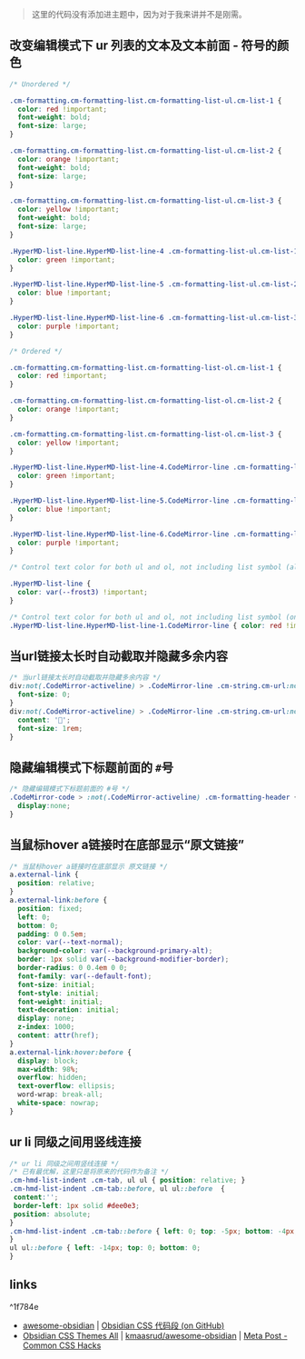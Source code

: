 >这里的代码没有添加进主题中，因为对于我来讲并不是刚需。
## 改变编辑模式下 ur 列表的文本及文本前面 - 符号的颜色
```css
/* Unordered */

.cm-formatting.cm-formatting-list.cm-formatting-list-ul.cm-list-1 {
  color: red !important;
  font-weight: bold;
  font-size: large;
}

.cm-formatting.cm-formatting-list.cm-formatting-list-ul.cm-list-2 {
  color: orange !important;
  font-weight: bold;
  font-size: large;
}

.cm-formatting.cm-formatting-list.cm-formatting-list-ul.cm-list-3 {
  color: yellow !important;
  font-weight: bold;
  font-size: large;
}

.HyperMD-list-line.HyperMD-list-line-4 .cm-formatting-list-ul.cm-list-1 {
  color: green !important;
}

.HyperMD-list-line.HyperMD-list-line-5 .cm-formatting-list-ul.cm-list-2 {
  color: blue !important;
}

.HyperMD-list-line.HyperMD-list-line-6 .cm-formatting-list-ul.cm-list-3 {
  color: purple !important;
}

/* Ordered */

.cm-formatting.cm-formatting-list.cm-formatting-list-ol.cm-list-1 {
  color: red !important;
}

.cm-formatting.cm-formatting-list.cm-formatting-list-ol.cm-list-2 {
  color: orange !important;
}

.cm-formatting.cm-formatting-list.cm-formatting-list-ol.cm-list-3 {
  color: yellow !important;
}

.HyperMD-list-line.HyperMD-list-line-4.CodeMirror-line .cm-formatting-list-ol.cm-list-1 {
  color: green !important;
}

.HyperMD-list-line.HyperMD-list-line-5.CodeMirror-line .cm-formatting-list-ol.cm-list-2 {
  color: blue !important;
}

.HyperMD-list-line.HyperMD-list-line-6.CodeMirror-line .cm-formatting-list-ol.cm-list-3 {
  color: purple !important;
}

/* Control text color for both ul and ol, not including list symbol (all levels) */

.HyperMD-list-line {
  color: var(--frost3) !important;
}

/* Control text color for both ul and ol, not including list symbol (only level 1) */ 
.HyperMD-list-line.HyperMD-list-line-1.CodeMirror-line { color: red !important; }
```
## 当url链接太长时自动截取并隐藏多余内容
```css
/* 当url链接太长时自动截取并隐藏多余内容 */
div:not(.CodeMirror-activeline) > .CodeMirror-line .cm-string.cm-url:not(.cm-formatting) {
  font-size: 0;
}
div:not(.CodeMirror-activeline) > .CodeMirror-line .cm-string.cm-url:not(.cm-formatting)::after {
  content: '🔗';
  font-size: 1rem;
}
```
## 隐藏编辑模式下标题前面的 `#`号
```css
/* 隐藏编辑模式下标题前面的 #号 */
.CodeMirror-code > :not(.CodeMirror-activeline) .cm-formatting-header {
  display:none;
}
```
## 当鼠标hover a链接时在底部显示“原文链接”
```css
/* 当鼠标hover a链接时在底部显示 原文链接 */
a.external-link {
  position: relative;
}
a.external-link:before {
  position: fixed;
  left: 0;
  bottom: 0;
  padding: 0 0.5em;
  color: var(--text-normal);
  background-color: var(--background-primary-alt);
  border: 1px solid var(--background-modifier-border);
  border-radius: 0 0.4em 0 0;
  font-family: var(--default-font);
  font-size: initial;
  font-style: initial;
  font-weight: initial;
  text-decoration: initial;
  display: none;
  z-index: 1000;
  content: attr(href);
}
a.external-link:hover:before {
  display: block;
  max-width: 98%;
  overflow: hidden;
  text-overflow: ellipsis;
  word-wrap: break-all;
  white-space: nowrap;
}
```
## ur li 同级之间用竖线连接
```css
/* ur li 同级之间用竖线连接 */
/* 已有最优解，这里只是将原来的代码作为备注 */
.cm-hmd-list-indent .cm-tab, ul ul { position: relative; }
.cm-hmd-list-indent .cm-tab::before, ul ul::before  {
 content:'';
 border-left: 1px solid #dee0e3;
 position: absolute;
}
.cm-hmd-list-indent .cm-tab::before { left: 0; top: -5px; bottom: -4px; 
}
ul ul::before { left: -14px; top: 0; bottom: 0; 
}
```
## links

^1f784e

- [awesome-obsidian](https://github.com/kmaasrud/awesome-obsidian#css-tweaks) | [Obsidian CSS 代码段 (on GitHub)](https://github.com/Dmitriy-Shulha/obsidian-css-snippets/tree/master/Snippets)
-  [Obsidian CSS Themes All](https://forum.obsidian.md/t/meta-post-css-themes/76) | [kmaasrud/awesome-obsidian](https://github.com/kmaasrud/awesome-obsidian) | [Meta Post - Common CSS Hacks](https://forum.obsidian.md/t/meta-post-common-css-hacks/1978/41)